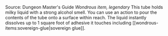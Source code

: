 Source: Dungeon Master's Guide
*Wondrous item, legendary*
This tube holds milky liquid with a strong alcohol smell. You can use an action to pour the contents of the tube onto a surface within reach. The liquid instantly dissolves up to 1 square foot of adhesive it touches including [[wondrous-items:sovereign-glue|sovereign glue]].